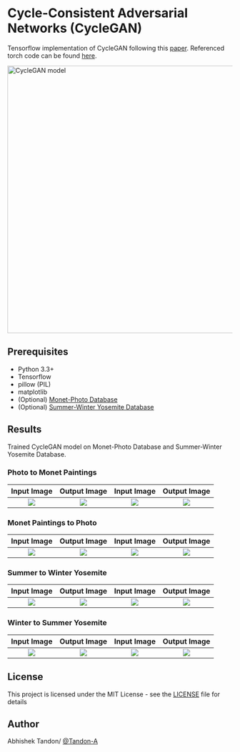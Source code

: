 # Cycle-Consistent Adversarial Networks (CycleGAN)

Tensorflow implementation of CycleGAN following this [paper](https://arxiv.org/abs/1703.10593). Referenced torch code can be found [here](https://github.com/junyanz/CycleGAN).

<img src="https://raw.githubusercontent.com/Tandon-A/Image-Editing-using-GAN/master/CycleGAN/assets/CycleGAN_working.png" width="600" alt="CycleGAN model">

## Prerequisites

* Python 3.3+
* Tensorflow 
* pillow (PIL)
* matplotlib 
* (Optional) [Monet-Photo Database](https://people.eecs.berkeley.edu/~taesung_park/CycleGAN/datasets/monet2photo.zip)
* (Optional) [Summer-Winter Yosemite Database](https://people.eecs.berkeley.edu/~taesung_park/CycleGAN/datasets/summer2winter_yosemite.zip)

## Results 
Trained CycleGAN model on Monet-Photo Database and Summer-Winter Yosemite Database. 

### Photo to Monet Paintings

| Input Image | Output Image | Input Image | Output Image |
|:-----------:|:------------:|:-----------:|:------------:|
![](https://raw.githubusercontent.com/Tandon-A/Image-Editing-using-GAN/master/CycleGAN/assets/monet_100_200/orgB12.png)  |  ![](https://raw.githubusercontent.com/Tandon-A/Image-Editing-using-GAN/master/CycleGAN/assets/monet_100_200/monetB12.png) | ![](https://raw.githubusercontent.com/Tandon-A/Image-Editing-using-GAN/master/CycleGAN/assets/monet_100_200/orgB16.png) | ![](https://raw.githubusercontent.com/Tandon-A/Image-Editing-using-GAN/master/CycleGAN/assets/monet_100_200/monetB16.png) 


### Monet Paintings to Photo 

| Input Image | Output Image | Input Image | Output Image |
|:-----------:|:------------:|:-----------:|:------------:|
![](https://raw.githubusercontent.com/Tandon-A/Image-Editing-using-GAN/master/CycleGAN/assets/monet_100_200/orgA16.png)  |  ![](https://raw.githubusercontent.com/Tandon-A/Image-Editing-using-GAN/master/CycleGAN/assets/monet_100_200/realA16.png) | ![](https://raw.githubusercontent.com/Tandon-A/Image-Editing-using-GAN/master/CycleGAN/assets/monet_100_200/orgA55.png) | ![](https://raw.githubusercontent.com/Tandon-A/Image-Editing-using-GAN/master/CycleGAN/assets/monet_100_200/realA55.png) 

### Summer to Winter Yosemite 

| Input Image | Output Image | Input Image | Output Image |
|:-----------:|:------------:|:-----------:|:------------:|
![](https://raw.githubusercontent.com/Tandon-A/Image-Editing-using-GAN/master/CycleGAN/assets/sw_250_200/sumA21.png)  |  ![](https://raw.githubusercontent.com/Tandon-A/Image-Editing-using-GAN/master/CycleGAN/assets/sw_250_200/wintA21.png) | ![](https://raw.githubusercontent.com/Tandon-A/Image-Editing-using-GAN/master/CycleGAN/assets/sw_250_200/sumA26.png) | ![](https://raw.githubusercontent.com/Tandon-A/Image-Editing-using-GAN/master/CycleGAN/assets/sw_250_200/wintA26.png) 

### Winter to Summer Yosemite 

| Input Image | Output Image | Input Image | Output Image |
|:-----------:|:------------:|:-----------:|:------------:|
![](https://raw.githubusercontent.com/Tandon-A/Image-Editing-using-GAN/master/CycleGAN/assets/sw_250_200/wintB16.png)  |  ![](https://raw.githubusercontent.com/Tandon-A/Image-Editing-using-GAN/master/CycleGAN/assets/sw_250_200/sumB16.png) | ![](https://raw.githubusercontent.com/Tandon-A/Image-Editing-using-GAN/master/CycleGAN/assets/sw_250_200/wintB17.png) | ![](https://raw.githubusercontent.com/Tandon-A/Image-Editing-using-GAN/master/CycleGAN/assets/sw_250_200/sumB17.png) 


## License

This project is licensed under the MIT License - see the [LICENSE](https://github.com/Tandon-A/Image-Editing-using-GAN/blob/master/LICENSE) file for details

## Author 

Abhishek Tandon/ [@Tandon-A](https://github.com/Tandon-A)
